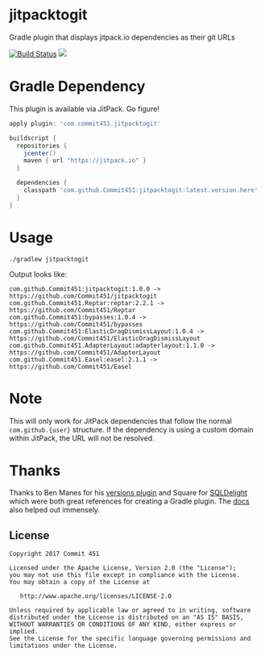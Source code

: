# jitpacktogit

Gradle plugin that displays jitpack.io dependencies as their git URLs

[![Build Status](https://travis-ci.org/Commit451/jitpacktogit.svg?branch=master)](https://travis-ci.org/Commit451/jitpacktogit) [![](https://jitpack.io/v/Commit451/jitpacktogit.svg)](https://jitpack.io/#Commit451/jitpacktogit)

# Gradle Dependency
This plugin is available via JitPack. Go figure!

```groovy
apply plugin: 'com.commit451.jitpacktogit'

buildscript {
  repositories {
    jcenter()
    maven { url "https://jitpack.io" }
  }

  dependencies {
    classpath 'com.github.Commit451:jitpacktogit:latest.version.here'
  }
}
```

# Usage
```shell
./gradlew jitpacktogit
```

Output looks like:
```
com.github.Commit451:jitpacktogit:1.0.0 -> https://github.com/Commit451/jitpacktogit
com.github.Commit451.Reptar:reptar:2.2.1 -> https://github.com/Commit451/Reptar
com.github.Commit451:bypasses:1.0.4 -> https://github.com/Commit451/bypasses
com.github.Commit451:ElasticDragDismissLayout:1.0.4 -> https://github.com/Commit451/ElasticDragDismissLayout
com.github.Commit451.AdapterLayout:adapterlayout:1.1.0 -> https://github.com/Commit451/AdapterLayout
com.github.Commit451.Easel:easel:2.1.1 -> https://github.com/Commit451/Easel
```

# Note
This will only work for JitPack dependencies that follow the normal `com.github.{user}` structure. If the dependency is using a custom domain within JitPack, the URL will not be resolved.

# Thanks
Thanks to Ben Manes for his [versions plugin](https://github.com/ben-manes/gradle-versions-plugin) and Square for [SQLDelight](https://github.com/square/sqldelight) which were both great references for creating a Gradle plugin. The [docs](https://docs.gradle.org/current/userguide/custom_plugins.html#sec:custom_plugins_standalone_project) also helped out immensely.

License
--------

    Copyright 2017 Commit 451

    Licensed under the Apache License, Version 2.0 (the "License");
    you may not use this file except in compliance with the License.
    You may obtain a copy of the License at

       http://www.apache.org/licenses/LICENSE-2.0

    Unless required by applicable law or agreed to in writing, software
    distributed under the License is distributed on an "AS IS" BASIS,
    WITHOUT WARRANTIES OR CONDITIONS OF ANY KIND, either express or implied.
    See the License for the specific language governing permissions and
    limitations under the License.
